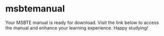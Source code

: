 # msbtemanual
Your MSBTE manual is ready for download. Visit the link below to access the manual and enhance your learning experience. Happy studying!
